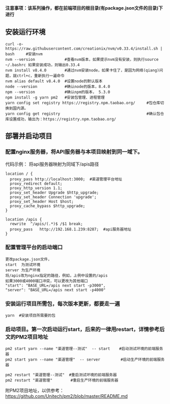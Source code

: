 **注意事项：该系列操作，都在前端项目的根目录(有package.json文件的目录)下进行**

## 安装运行环境
```
curl -o- https://raw.githubusercontent.com/creationix/nvm/v0.33.4/install.sh | bash     #安装nvm
nvm --version             #查看nvm版本，如果提示nvm没有安装，则执行source ~/.bashrc 如果安装成功，则输出0.33.4
nvm install v8.4.0        #通过nvm安装node，如果卡住了，是因为网络(qiang)问题，就ctrl+c，重新执行一遍命令
nvm alias default v8.4.0  #设置node的默认版本
node --version            #确认node的版本，8.4.0
npm --version             #确认npm的版本， 5.3.0
npm install -g yarn pm2   #安装包管理、进程管理
yarn config set registry https://registry.npm.taobao.org/     #包仓库切换到国内源。
yarn config get registry                                      #确认包仓库设置成功，输出为：https://registry.npm.taobao.org/
```
## 部署并启动项目
### 配置nginx服务器，将API服务器与本项目映射到同一域下。
代码示例： 将api服务器映射为同域下/apis路径
```
location / {
  proxy_pass http://localhost:3000;  #渠道管理平台地址
  proxy_redirect default;
  proxy_http_version 1.1;
  proxy_set_header Upgrade $http_upgrade;
  proxy_set_header Connection 'upgrade';
  proxy_set_header Host $host;
  proxy_cache_bypass $http_upgrade;
}

location /apis {
  rewrite  ^/apis/(.*)$ /$1 break;
  proxy_pass   http://192.168.1.239:8287;  #api服务器地址
}
```
### 配置管理平台的启动端口
```
更改package.json文件，
start  为测试环境
server 为生产环境
将/apis改为nginx指定的路径，例如，上例中设置的/apis
如果3000或4000端口冲突，可以更改为其他端口
"start": "BASE_URL=/apis next start -p3000",
"server": "BASE_URL=/apis next start -p4000"
```
### 安装运行项目所需包，每次版本更新，都要走一遍
```
yarn  #安装项目所需要的包
```
### 启动项目。第一次启动运行start，后来的一律用restart，详情参考后文的PM2项目地址
```
pm2 start yarn --name "渠道管理--测试"  -- start    #启动测试环境的前端服务器
pm2 start yarn --name "渠道管理"  -- server         #启动生产环境的前端服务器

pm2 restart "渠道管理--测试"  #重启测试环境的前端服务器
pm2 restart "渠道管理"        #重启生产环境的前端服务器
```
附PM2项目地址，以供参考： https://github.com/Unitech/pm2/blob/master/README.md
